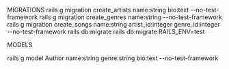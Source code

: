 MIGRATIONS
rails g migration create_artists name:string bio:text --no-test-framework
rails g migration create_genres name:string --no-test-framework
rails g migration create_songs name:string artist_id:integer genre_id:integer --no-test-framework
rails db:migrate
rails db:migrate RAILS_ENV=test

MODELS

rails g model Author name:string genre:string bio:text --no-test-framework